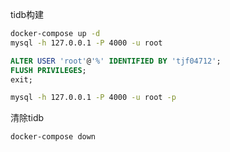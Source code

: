 tidb构建
```bash
docker-compose up -d
mysql -h 127.0.0.1 -P 4000 -u root
```
```sql
ALTER USER 'root'@'%' IDENTIFIED BY 'tjf04712';
FLUSH PRIVILEGES;
exit;
```
```bash
mysql -h 127.0.0.1 -P 4000 -u root -p
```
清除tidb
```bash
docker-compose down
```